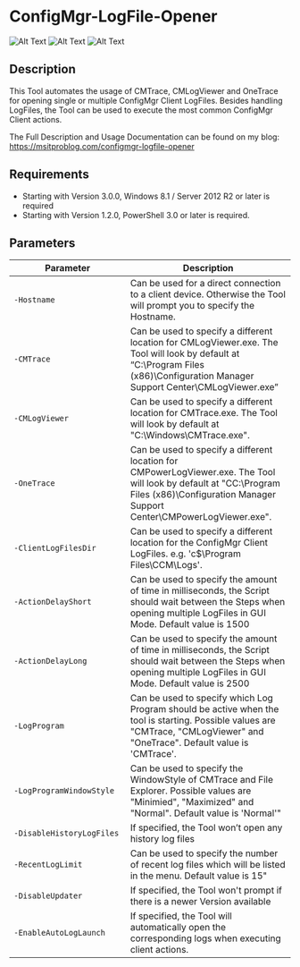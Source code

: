# ConfigMgr-LogFile-Opener
![Alt Text](https://msitproblog.com/wp-content/uploads/2020/10/configmgr_logfile_opener_3.0.0_part1.jpg)
![Alt Text](https://msitproblog.com/wp-content/uploads/2020/10/configmgr_logfile_opener_3.0.0_part2.jpg)
![Alt Text](https://msitproblog.com/wp-content/uploads/2020/10/configmgr_logfile_opener_3.0.0_part3.jpg)

## Description
This Tool automates the usage of CMTrace, CMLogViewer and OneTrace for opening single or multiple ConfigMgr Client LogFiles. Besides handling LogFiles, the Tool can be used to execute the most common ConfigMgr Client actions.

The Full Description and Usage Documentation can be found on my blog: https://msitproblog.com/configmgr-logfile-opener

## Requirements
* Starting with Version 3.0.0, Windows 8.1 / Server 2012 R2 or later is required
* Starting with Version 1.2.0, PowerShell 3.0 or later is required.

## Parameters
&nbsp;&nbsp;&nbsp;&nbsp;&nbsp;&nbsp;&nbsp;&nbsp;&nbsp;&nbsp;&nbsp;&nbsp;&nbsp;Parameter&nbsp;&nbsp;&nbsp;&nbsp;&nbsp;&nbsp;&nbsp;&nbsp;&nbsp;&nbsp;&nbsp;&nbsp;&nbsp; | Description
------------ | -------------
`-Hostname` |  Can be used for a direct connection to a client device. Otherwise the Tool will prompt you to specify the Hostname.
`-CMTrace` |  Can be used to specify a different location for CMLogViewer.exe. The Tool will look by default at “C:\Program Files (x86)\Configuration Manager Support Center\CMLogViewer.exe”
`-CMLogViewer` |  Can be used to specify a different location for CMTrace.exe. The Tool will look by default at "C:\Windows\CMTrace.exe".
`-OneTrace` |  Can be used to specify a different location for CMPowerLogViewer.exe. The Tool will look by default at "CC:\Program Files (x86)\Configuration Manager Support Center\CMPowerLogViewer.exe".
`-ClientLogFilesDir` |  Can be used to specify a different location for the ConfigMgr Client LogFiles. e.g. 'c$\Program Files\CCM\Logs'.
`-ActionDelayShort` |  Can be used to specify the amount of time in milliseconds, the Script should wait between the Steps when opening multiple LogFiles in GUI Mode. Default value is 1500
`-ActionDelayLong` |  Can be used to specify the amount of time in milliseconds, the Script should wait between the Steps when opening multiple LogFiles in GUI Mode. Default value is 2500
`-LogProgram` | Can be used to specify which Log Program should be active when the tool is starting. Possible values are "CMTrace, "CMLogViewer" and "OneTrace". Default value is 'CMTrace'.
`-LogProgramWindowStyle` |  Can be used to specify the WindowStyle of CMTrace and File Explorer. Possible values are "Minimied", "Maximized" and "Normal". Default value is 'Normal'"
`-DisableHistoryLogFiles` |  If specified, the Tool won’t open any history log files
`-RecentLogLimit` |  Can be used to specify the number of recent log files which will be listed in the menu. Default value is 15"
`-DisableUpdater` |  If specified, the Tool won't prompt if there is a newer Version available
`-EnableAutoLogLaunch` |  If specified, the Tool will automatically open the corresponding logs when executing client actions.
